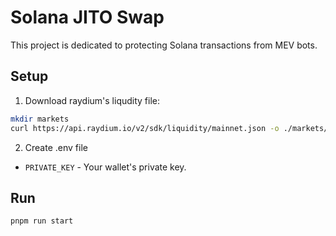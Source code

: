 # Solana JITO Swap

This project is dedicated to protecting Solana transactions from MEV bots.

## Setup

1. Download raydium's liqudity file:

```sh
mkdir markets
curl https://api.raydium.io/v2/sdk/liquidity/mainnet.json -o ./markets/raydium.json
```

2. Create .env file

- `PRIVATE_KEY` - Your wallet's private key.

## Run

```sh
pnpm run start
```
